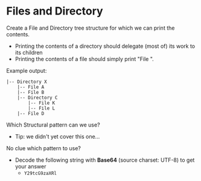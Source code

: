 # Files and Directory

Create a File and Directory tree structure for which we can print the contents.
- Printing the contents of a directory should delegate (most of) its work to its children
- Printing the contents of a file should simply print "File <name>".

Example output:
```
|-- Directory X
    |-- File A
    |-- File B
    |-- Directory C
        |-- File K
        |-- File L
    |-- File D 
```

Which Structural pattern can we use?
- Tip: we didn't yet cover this one...

No clue which pattern to use?
- Decode the following string with **Base64** (source charset: UTF-8) to get your answer
	- `Y29tcG9zaXRl`
